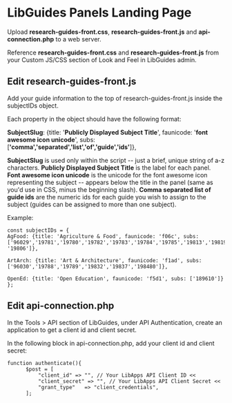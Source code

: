 # LibGuides Panels Landing Page


Upload **research-guides-front.css**, **research-guides-front.js** and **api-connection.php** to a web server.

Reference **research-guides-front.css** and **research-guides-front.js** from your Custom JS/CSS section of Look and Feel in LibGuides admin.


## Edit research-guides-front.js

Add your guide information to the top of research-guides-front.js inside the subjectIDs object.

Each property in the object should have the following format:
 
 **SubjectSlug**: {title: '**Publicly Displayed Subject Title**', faunicode: '**font awesome icon unicode**', subs: [**'comma','separated','list','of','guide','ids'**]},
 
 **SubjectSlug** is used only within the script -- just a brief, unique string of a-z characters.
 **Publicly Displayed Subject Title** is the label for each panel.
 **Font awesome icon unicode** is the unicode for the font awesome icon representing the subject -- appears below the title in the panel (same as you'd use in CSS, minus the beginning slash).
 **Comma separated list of guide ids** are the numeric ids for each guide you wish to assign to the subject (guides can be assigned to more than one subject).
 
 Example:
 
 ```
 const subjectIDs = {
 AgFood: {title: 'Agriculture & Food', faunicode: 'f06c', subs: ['96029','19781','19780','19782','19783','19784','19785','19813','19819','19826','19827','19828','19857','19859','19867','193310','193543', '19806']},
 
 ArtArch: {title: 'Art & Architecture', faunicode: 'f1ad', subs: ['96030','19788','19789','19832','19837','198480']},
 
 OpenEd: {title: 'Open Education', faunicode: 'f5d1', subs: ['189610']}
 };
 ```

 ## Edit api-connection.php
 
 In the Tools > API section of LibGuides, under API Authentication, create an application to get a client id and client secret.
 
 In the following block in api-connection.php, add your client id and client secret:
 
  ```
 function authenticate(){
		$post = [
    		"client_id" => "", // Your LibApps API Client ID <<
    		"client_secret" => "", // Your LibApps API Client Secret <<
    		"grant_type"   => "client_credentials",
		];
  ```
